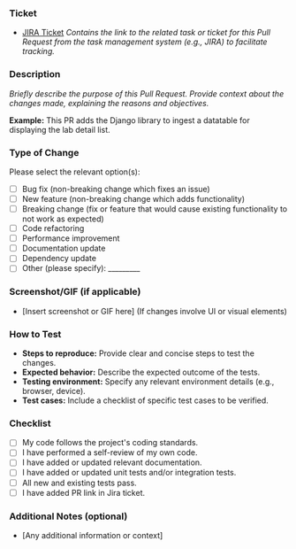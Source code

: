 ### Ticket

- [JIRA Ticket](URL)
  *Contains the link to the related task or ticket for this Pull Request from the task management system (e.g., JIRA) to facilitate tracking.*

### Description

*Briefly describe the purpose of this Pull Request. Provide context about the changes made, explaining the reasons and objectives.*

**Example:**
This PR adds the  Django library to ingest a datatable for displaying the lab detail list.

### Type of Change

Please select the relevant option(s):

* [ ] Bug fix (non-breaking change which fixes an issue)
* [ ] New feature (non-breaking change which adds functionality)
* [ ] Breaking change (fix or feature that would cause existing functionality to not work as expected)
* [ ] Code refactoring
* [ ] Performance improvement
* [ ] Documentation update
* [ ] Dependency update
* [ ] Other (please specify): _________

### Screenshot/GIF (if applicable)

* [Insert screenshot or GIF here] (If changes involve UI or visual elements)

### How to Test

* **Steps to reproduce:** Provide clear and concise steps to test the changes.
* **Expected behavior:** Describe the expected outcome of the tests.
* **Testing environment:** Specify any relevant environment details (e.g., browser, device).
* **Test cases:** Include a checklist of specific test cases to be verified.

### Checklist

* [ ] My code follows the project's coding standards.
* [ ] I have performed a self-review of my own code.
* [ ] I have added or updated relevant documentation.
* [ ] I have added or updated unit tests and/or integration tests.
* [ ] All new and existing tests pass.
* [ ] I have added PR link in Jira ticket.

### Additional Notes (optional)

* [Any additional information or context]

